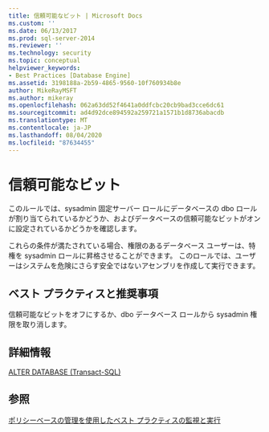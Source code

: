 ```yaml
---
title: 信頼可能なビット | Microsoft Docs
ms.custom: ''
ms.date: 06/13/2017
ms.prod: sql-server-2014
ms.reviewer: ''
ms.technology: security
ms.topic: conceptual
helpviewer_keywords:
- Best Practices [Database Engine]
ms.assetid: 3198188a-2b59-4865-9560-10f760934b8e
author: MikeRayMSFT
ms.author: mikeray
ms.openlocfilehash: 062a63dd52f4641a0ddfcbc20cb9bad3cce6dc61
ms.sourcegitcommit: ad4d92dce894592a259721a1571b1d8736abacdb
ms.translationtype: MT
ms.contentlocale: ja-JP
ms.lasthandoff: 08/04/2020
ms.locfileid: "87634455"
---
```

# <a name="trustworthy-bit"></a>信頼可能なビット
  このルールでは、sysadmin 固定サーバー ロールにデータベースの dbo ロールが割り当てられているかどうか、およびデータベースの信頼可能なビットがオンに設定されているかどうかを確認します。  
  
 これらの条件が満たされている場合、権限のあるデータベース ユーザーは、特権を sysadmin ロールに昇格させることができます。 このロールでは、ユーザーはシステムを危険にさらす安全ではないアセンブリを作成して実行できます。  
  
## <a name="best-practices-recommendations"></a>ベスト プラクティスと推奨事項  
 信頼可能なビットをオフにするか、dbo データベース ロールから sysadmin 権限を取り消します。  
  
## <a name="for-more-information"></a>詳細情報  
 [ALTER DATABASE &#40;Transact-SQL&#41;](/sql/t-sql/statements/alter-database-transact-sql)  
  
## <a name="see-also"></a>参照  
 [ポリシーベースの管理を使用したベスト プラクティスの監視と実行](monitor-and-enforce-best-practices-by-using-policy-based-management.md)  
  
  
